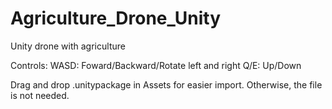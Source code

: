 # Agriculture_Drone_Unity
Unity drone with agriculture

Controls:
WASD: Foward/Backward/Rotate left and right
Q/E: Up/Down

Drag and drop .unitypackage in Assets for easier import. Otherwise, the file is not needed.
